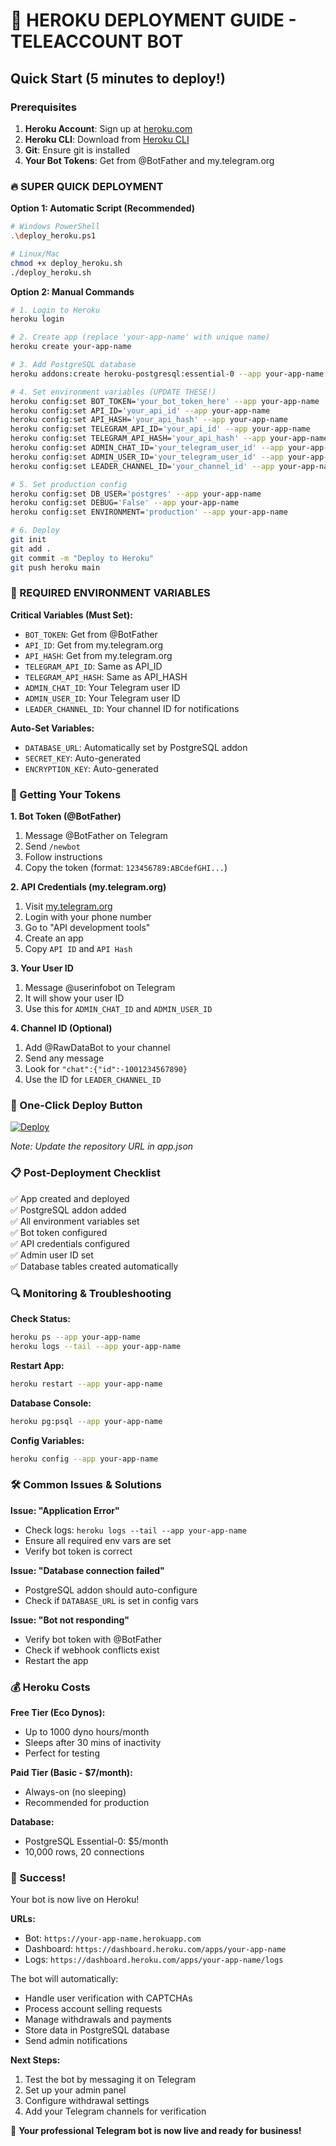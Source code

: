 # 🚀 HEROKU DEPLOYMENT GUIDE - TELEACCOUNT BOT

## Quick Start (5 minutes to deploy!)

### Prerequisites
1. **Heroku Account**: Sign up at [heroku.com](https://heroku.com)
2. **Heroku CLI**: Download from [Heroku CLI](https://devcenter.heroku.com/articles/heroku-cli)
3. **Git**: Ensure git is installed
4. **Your Bot Tokens**: Get from @BotFather and my.telegram.org

### 🔥 SUPER QUICK DEPLOYMENT

**Option 1: Automatic Script (Recommended)**
```bash
# Windows PowerShell
.\deploy_heroku.ps1

# Linux/Mac
chmod +x deploy_heroku.sh
./deploy_heroku.sh
```

**Option 2: Manual Commands**
```bash
# 1. Login to Heroku
heroku login

# 2. Create app (replace 'your-app-name' with unique name)
heroku create your-app-name

# 3. Add PostgreSQL database
heroku addons:create heroku-postgresql:essential-0 --app your-app-name

# 4. Set environment variables (UPDATE THESE!)
heroku config:set BOT_TOKEN='your_bot_token_here' --app your-app-name
heroku config:set API_ID='your_api_id' --app your-app-name
heroku config:set API_HASH='your_api_hash' --app your-app-name
heroku config:set TELEGRAM_API_ID='your_api_id' --app your-app-name
heroku config:set TELEGRAM_API_HASH='your_api_hash' --app your-app-name
heroku config:set ADMIN_CHAT_ID='your_telegram_user_id' --app your-app-name
heroku config:set ADMIN_USER_ID='your_telegram_user_id' --app your-app-name
heroku config:set LEADER_CHANNEL_ID='your_channel_id' --app your-app-name

# 5. Set production config
heroku config:set DB_USER='postgres' --app your-app-name
heroku config:set DEBUG='False' --app your-app-name
heroku config:set ENVIRONMENT='production' --app your-app-name

# 6. Deploy
git init
git add .
git commit -m "Deploy to Heroku"
git push heroku main
```

### 🔧 REQUIRED ENVIRONMENT VARIABLES

**Critical Variables (Must Set):**
- `BOT_TOKEN`: Get from @BotFather
- `API_ID`: Get from my.telegram.org
- `API_HASH`: Get from my.telegram.org
- `TELEGRAM_API_ID`: Same as API_ID
- `TELEGRAM_API_HASH`: Same as API_HASH
- `ADMIN_CHAT_ID`: Your Telegram user ID
- `ADMIN_USER_ID`: Your Telegram user ID
- `LEADER_CHANNEL_ID`: Your channel ID for notifications

**Auto-Set Variables:**
- `DATABASE_URL`: Automatically set by PostgreSQL addon
- `SECRET_KEY`: Auto-generated
- `ENCRYPTION_KEY`: Auto-generated

### 🎯 Getting Your Tokens

**1. Bot Token (@BotFather)**
1. Message @BotFather on Telegram
2. Send `/newbot`
3. Follow instructions
4. Copy the token (format: `123456789:ABCdefGHI...`)

**2. API Credentials (my.telegram.org)**
1. Visit [my.telegram.org](https://my.telegram.org)
2. Login with your phone number
3. Go to "API development tools"
4. Create an app
5. Copy `API ID` and `API Hash`

**3. Your User ID**
1. Message @userinfobot on Telegram
2. It will show your user ID
3. Use this for `ADMIN_CHAT_ID` and `ADMIN_USER_ID`

**4. Channel ID (Optional)**
1. Add @RawDataBot to your channel
2. Send any message
3. Look for `"chat":{"id":-1001234567890}`
4. Use the ID for `LEADER_CHANNEL_ID`

### 🚀 One-Click Deploy Button

[![Deploy](https://www.herokucdn.com/deploy/button.svg)](https://heroku.com/deploy?template=https://github.com/yourusername/teleaccount_bot)

*Note: Update the repository URL in app.json*

### 📋 Post-Deployment Checklist

✅ App created and deployed  
✅ PostgreSQL addon added  
✅ All environment variables set  
✅ Bot token configured  
✅ API credentials configured  
✅ Admin user ID set  
✅ Database tables created automatically  

### 🔍 Monitoring & Troubleshooting

**Check Status:**
```bash
heroku ps --app your-app-name
heroku logs --tail --app your-app-name
```

**Restart App:**
```bash
heroku restart --app your-app-name
```

**Database Console:**
```bash
heroku pg:psql --app your-app-name
```

**Config Variables:**
```bash
heroku config --app your-app-name
```

### 🛠️ Common Issues & Solutions

**Issue: "Application Error"**
- Check logs: `heroku logs --tail --app your-app-name`
- Ensure all required env vars are set
- Verify bot token is correct

**Issue: "Database connection failed"**
- PostgreSQL addon should auto-configure
- Check if `DATABASE_URL` is set in config vars

**Issue: "Bot not responding"**
- Verify bot token with @BotFather
- Check if webhook conflicts exist
- Restart the app

### 💰 Heroku Costs

**Free Tier (Eco Dynos):**
- Up to 1000 dyno hours/month
- Sleeps after 30 mins of inactivity
- Perfect for testing

**Paid Tier (Basic - $7/month):**
- Always-on (no sleeping)
- Recommended for production

**Database:**
- PostgreSQL Essential-0: $5/month
- 10,000 rows, 20 connections

### 🎉 Success!

Your bot is now live on Heroku! 

**URLs:**
- Bot: `https://your-app-name.herokuapp.com`
- Dashboard: `https://dashboard.heroku.com/apps/your-app-name`
- Logs: `https://dashboard.heroku.com/apps/your-app-name/logs`

The bot will automatically:
- Handle user verification with CAPTCHAs
- Process account selling requests
- Manage withdrawals and payments
- Store data in PostgreSQL database
- Send admin notifications

**Next Steps:**
1. Test the bot by messaging it on Telegram
2. Set up your admin panel
3. Configure withdrawal settings
4. Add your Telegram channels for verification

🎊 **Your professional Telegram bot is now live and ready for business!**